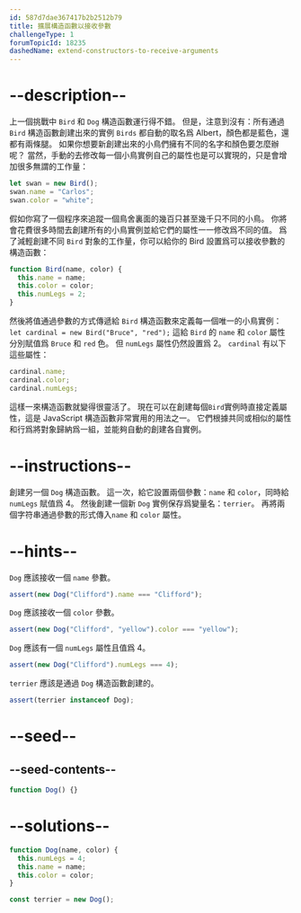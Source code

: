 ```yaml
---
id: 587d7dae367417b2b2512b79
title: 擴展構造函數以接收參數
challengeType: 1
forumTopicId: 18235
dashedName: extend-constructors-to-receive-arguments
---
```


# --description--

上一個挑戰中 `Bird` 和 `Dog` 構造函數運行得不錯。 但是，注意到沒有：所有通過`Bird` 構造函數創建出來的實例 `Birds` 都自動的取名爲 Albert，顏色都是藍色，還都有兩條腿。 如果你想要新創建出來的小鳥們擁有不同的名字和顏色要怎麼辦呢？ 當然，手動的去修改每一個小鳥實例自己的屬性也是可以實現的，只是會增加很多無謂的工作量：

```js
let swan = new Bird();
swan.name = "Carlos";
swan.color = "white";
```

假如你寫了一個程序來追蹤一個鳥舍裏面的幾百只甚至幾千只不同的小鳥。 你將會花費很多時間去創建所有的小鳥實例並給它們的屬性一一修改爲不同的值。 爲了減輕創建不同 `Bird` 對象的工作量，你可以給你的 Bird 設置爲可以接收參數的構造函數：

```js
function Bird(name, color) {
  this.name = name;
  this.color = color;
  this.numLegs = 2;
}
```

然後將值通過參數的方式傳遞給 `Bird` 構造函數來定義每一個唯一的小鳥實例： `let cardinal = new Bird("Bruce", "red");` 這給 `Bird` 的 `name` 和 `color` 屬性分別賦值爲 `Bruce` 和 `red` 色。 但 `numLegs` 屬性仍然設置爲 2。 `cardinal` 有以下這些屬性：

```js
cardinal.name;
cardinal.color;
cardinal.numLegs;
```

這樣一來構造函數就變得很靈活了。 現在可以在創建每個`Bird`實例時直接定義屬性，這是 JavaScript 構造函數非常實用的用法之一。 它們根據共同或相似的屬性和行爲將對象歸納爲一組，並能夠自動的創建各自實例。

# --instructions--

創建另一個 `Dog` 構造函數。 這一次，給它設置兩個參數：`name` 和 `color`，同時給 `numLegs` 賦值爲 4。 然後創建一個新 `Dog` 實例保存爲變量名：`terrier`。 再將兩個字符串通過參數的形式傳入`name` 和 `color` 屬性。

# --hints--

`Dog` 應該接收一個 `name` 參數。

```js
assert(new Dog("Clifford").name === "Clifford");
```

`Dog` 應該接收一個 `color` 參數。

```js
assert(new Dog("Clifford", "yellow").color === "yellow");
```

`Dog` 應該有一個 `numLegs` 屬性且值爲 4。

```js
assert(new Dog("Clifford").numLegs === 4);
```

`terrier` 應該是通過 `Dog` 構造函數創建的。

```js
assert(terrier instanceof Dog);
```

# --seed--

## --seed-contents--

```js
function Dog() {}
```

# --solutions--

```js
function Dog(name, color) {
  this.numLegs = 4;
  this.name = name;
  this.color = color;
}

const terrier = new Dog();
```
